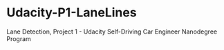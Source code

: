 # Udacity-P1-LaneLines
Lane Detection, Project 1 - Udacity Self-Driving Car Engineer Nanodegree Program
